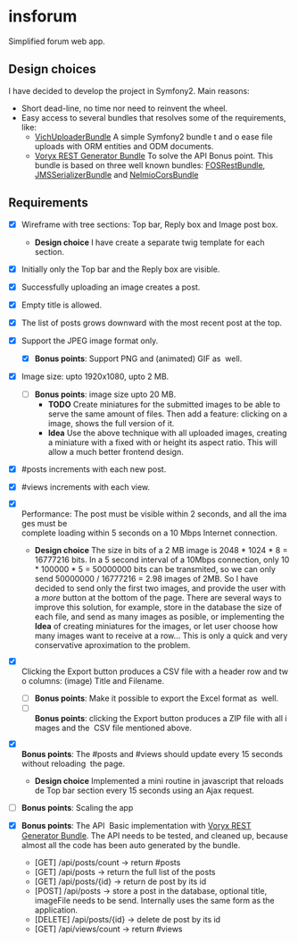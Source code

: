 # insforum
Simplified forum web app.

## Design choices
I have decided to develop the project in Symfony2. Main reasons:

 - Short dead-line, no time nor need to reinvent the wheel.
 - Easy access to several bundles that resolves some of the requirements, like:
   - [VichUploaderBundle](https://github.com/dustin10/VichUploaderBundle) A simple Symfony2 bundle t and o ease file uploads with ORM entities and ODM documents.
   - [Voryx REST Generator Bundle](https://github.com/voryx/restgeneratorbundle) To solve the API Bonus point. This bundle is based on three well known bundles: [FOSRestBundle](https://github.com/FriendsOfSymfony/FOSRestBundle), [JMSSerializerBundle](https://github.com/schmittjoh/JMSSerializerBundle) and [NelmioCorsBundle](https://github.com/nelmio/NelmioCorsBundle)

## Requirements
 - [x] Wireframe with tree sections: Top bar, Reply box and Image post box.
   * **Design choice** I have create a separate twig template for each section.
 - [x] Initially only the Top bar and the Reply box are visible. 
 - [x] Successfully uploading an image creates a post. 
 - [x] Empty title is allowed. 
 - [x] The list of posts grows downward with the most recent post at the top. 
 - [x] Support the JPEG image format only.
   - [x] **Bonus points**: Support PNG and (animated) GIF as  well.
 - [x] Image size: upto 1920x1080, upto 2 MB.
   - [ ] **Bonus points**: image size upto 20 MB.
     * **TODO** Create miniatures for the submitted images to be able to serve the same amount of files. Then add a feature: clicking on a image, shows the full version of it.
     * **Idea** Use the above technique with all uploaded images, creating a miniature with a fixed with or height its aspect ratio. This will allow a much better frontend design.
 - [x] #posts increments with each new post.
 - [x] #views increments with each view. 
 - [x] Performance: The post must be visible within 2 seconds, and all the images must be complete loading within 5 seconds on a 10 Mbps Internet connection. 
   * **Design choice** The size in bits of a 2 MB image is 2048 * 1024 * 8 = 16777216 bits. In a 5 second interval of a 10Mbps connection, only 10 * 100000 * 5 = 50000000 bits can be transmited, so we can only send 50000000 / 16777216 = 2.98 images of 2MB. So I have decided to send only the first two images, and provide the user with a *more* button at the bottom of the page. There are several ways to improve this solution, for example, store in the database the size of each file, and send as many images as posible, or implementing the **Idea** of creating miniatures for the images, or let user choose how many images want to receive at a row... This is only a quick and very conservative aproximation to the problem.

 - [x] Clicking the Export button produces a CSV file with a header row and two columns: (image) Title and Filename.
   - [ ] **Bonus points**: Make it possible to export the Excel format as  well.
   - [ ] **Bonus points**: clicking the Export button produces a ZIP file with all images and the  CSV file mentioned above.
 - [x] **Bonus points**: The #posts and #views should update every 15 seconds without reloading  the page.
   * **Design choice** Implemented a mini routine in javascript that reloads de Top bar section every 15 seconds using an Ajax request.
 - [ ] **Bonus points**: Scaling the app 
 - [x] **Bonus points**: The API 
    Basic implementation with [Voryx REST Generator Bundle]( https://github.com/voryx/restgeneratorbundle). The API needs to be tested, and cleaned up, because almost all the code has been auto generated by the bundle.
    * [GET] /api/posts/count -> return #posts
    * [GET] /api/posts       -> return the full list of the posts
    * [GET] /api/posts/{id}  -> return de post by its id
    * [POST] /api/posts      -> store a post in the database, optional title, imageFile needs to be send. Internally uses the same form as the application.
    * [DELETE] /api/posts/{id} -> delete de post by its id
    * [GET] /api/views/count -> return #views
